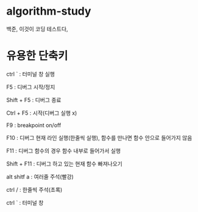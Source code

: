 # algorithm-study
백준, 이것이 코딩 테스트다, 


# 유용한 단축키
ctrl ` : 터미널 창 실행

F5 : 디버그 시작/정지

Shift + F5 : 디버그 종료

Ctrl + F5 : 시작(디버그 실행 x)

F9 : breakpoint on/off

F10 : 디버그 현재 라인 실행(한줄씩 실행), 함수를 만나면 함수 안으로 들어가지 않음

F11 : 디버그 함수의 경우 함수 내부로 들어가서 실행

Shift + F11 : 디버그 하고 있는 현재 함수 빠져나오기

alt shitf a : 여러줄 주석(빨강)

ctrl / : 한줄씩 주석(초록)

ctrl ` : 터미널 창